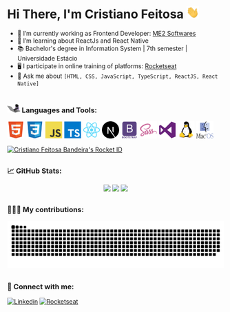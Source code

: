 # Hi There, I'm Cristiano Feitosa <img src="https://raw.githubusercontent.com/crisfeitosa/crisfeitosa/main/hand.gif" width="30px" />

- 🔭 I’m currently working as Frontend Developer: [ME2 Softwares](https://me2.com.br/)
- 🌱 I’m learning about ReactJs and React Native
- 📚 Bachelor's degree in Information System | 7th semester | Universidade Estácio
- 🖥️ I participate in online training of platforms: [Rocketseat](https://app.rocketseat.com.br/me/cristiano-feitosa)
- 💬 Ask me about `[HTML, CSS, JavaScript, TypeScript, ReactJS, React Native]` 

#
<h3 align="left"><img src="https://raw.githubusercontent.com/crisfeitosa/crisfeitosa/main/cat.gif" width="30"> Languages and Tools:</h3>
<p align="left"> 
<a href="https://www.w3.org/html/" target="_blank"><img src="https://raw.githubusercontent.com/crisfeitosa/crisfeitosa/main/html5.svg" alt="html5" width="40" height="40"/></a>
<a href="https://www.w3schools.com/css/" target="_blank"><img src="https://raw.githubusercontent.com/crisfeitosa/crisfeitosa/main/css3.svg" alt="css3" width="40" height="40"/></a>
<a href="https://developer.mozilla.org/en-US/docs/Web/JavaScript" target="_blank"><img src="https://raw.githubusercontent.com/crisfeitosa/crisfeitosa/main/javascript.svg" alt="javascript" width="40" height="40"/></a>	
<a href="https://www.typescriptlang.org/" target="_blank"><img src="https://raw.githubusercontent.com/crisfeitosa/crisfeitosa/main/typescript.svg" alt="typescript" width="40" height="40"/></a>
<a href="https://reactjs.org/" target="_blank"><img src="https://raw.githubusercontent.com/crisfeitosa/crisfeitosa/main/react.svg" alt="react" width="40" height="40"/></a>
<a href="https://nextjs.org/" target="_blank"><img src="https://raw.githubusercontent.com/crisfeitosa/crisfeitosa/main/nextjs.svg" alt="nextjs" width="40" height="40"/></a>
<a href="https://getbootstrap.com" target="_blank"><img src="https://raw.githubusercontent.com/crisfeitosa/crisfeitosa/main/bootstrap.svg" alt="bootstrap" width="40" height="40"/></a> 
<a href="https://sass-lang.com" target="_blank"> <img src="https://raw.githubusercontent.com/crisfeitosa/crisfeitosa/main/sass.svg" alt="sass" width="40" height="40"/></a> 
<a href="https://visualstudio.microsoft.com/" target="_blank"> <img src="https://raw.githubusercontent.com/crisfeitosa/crisfeitosa/main/visualstudio.svg" alt="visualstudio" width="40" height="40"/></a> 
<a href="https://pt.wikipedia.org/wiki/Linux" target="_blank"> <img src="https://raw.githubusercontent.com/crisfeitosa/crisfeitosa/main/linux.svg" alt="linux" width="40" height="40"/></a> 
<a href="https://pt.wikipedia.org/wiki/MacOS" target="_blank"> <img src="https://raw.githubusercontent.com/crisfeitosa/crisfeitosa/main/MacOS-Logo.svg" alt="MacOS" width="40" height="40"/></a> 
</p>

<a href="https://app.rocketseat.com.br/me/cristiano-feitosa"><img src="https://app.rocketseat.com.br/api/rocketid/share?slug=cristiano-feitosa&type=card" width="280" alt="Cristiano Feitosa Bandeira's Rocket ID"/></a>

##

<h3 align="left">📈 GitHub Stats:</h3>

 <div align="center">
   <img height="150em" src="https://github-readme-stats.vercel.app/api?username=crisfeitosa&hide_border=true&show_icons=true&theme=radical" />
   <img height="150em" src="https://github-readme-streak-stats.herokuapp.com/?user=crisfeitosa&hide_border=true&theme=radical&show_icons=true" />
   <img height="150em" src="https://github-readme-stats.vercel.app/api/top-langs/?username=crisfeitosa&hide_border=true&layout=compact&langs_count=6&theme=radical" />
</div>

##

<h3 align="left">👨🏻‍💻 My contributions:</h3>

 <div align="center">
   <img src="https://raw.githubusercontent.com/crisfeitosa/crisfeitosa/main/github-user-contribution.svg" />
</div>

##

<h3 align="left">📝 Connect with me:</h3>

<p align="left"> 
<a href="https://www.linkedin.com/in/cristianofeitosa" target="_blank"><img src="https://img.shields.io/badge/-LinkedIn-%230077B5?style=for-the-badge&logo=linkedin&logoColor=white" alt="Linkedin" /></a>
<a href="https://app.rocketseat.com.br/me/cristiano-feitosa" target="_blank"><img src="https://img.shields.io/badge/-%F0%9F%9A%80%20Rocketseat-blueviolet?style=for-the-badge" alt="Rocketseat" /></a>
</p>

<br>

